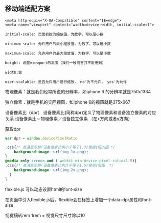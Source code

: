 ## 移动端适配方案

```
<meta http-equiv="X-UA-Compatible" content="IE=edge">
<meta name="viewport" content="width=device-width, initial-scale=1">

initial-scale: 页面初始的缩放值，为数字，可以是小数

minimum-scale: 允许用户的最小缩放值，为数字，可以是小数

maximum-scale: 允许用户的最大缩放值，为数字，可以是小数

height: 设置viewport的高度（我们一般而言并不能用到）

width:宽

user-scalable: 是否允许用户进行缩放，'no'为不允许，'yes'为允许

```

物理像素：就是我们经常所说的分辨率，如iphone 6 的分辨率就是750x1334

独立像素：就是手机的实际视窗，如iphone 6的视窗就是375x667

设备像素比（dpr）
设备像素比(简称dpr)定义了物理像素和设备独立像素的对应关系
设备像素比＝物理像素／设备独立像素 （在x方向或者y方向）

获取dpr

```js
var dpr = window.devicePixelRatio  
```

```css
.css{/* 普通显示屏(设备像素比例小于等于1.3)使用1倍的图 */ 
    background-image: url(img_1x.png);
}
@media only screen and (-webkit-min-device-pixel-ratio:1.5){
.css{/* 高清显示屏(设备像素比例大于等于1.5)使用2倍图  */
    background-image: url(img_2x.png);
  }
}
```

flexible.js 可以动态设置html的font-size


在页面中引入flexible.js后，flexible会在<html>标签上增加一个data-dpr属性和font-size
  
视觉稿转rem 1rem = 视觉尺寸尺寸除以10













